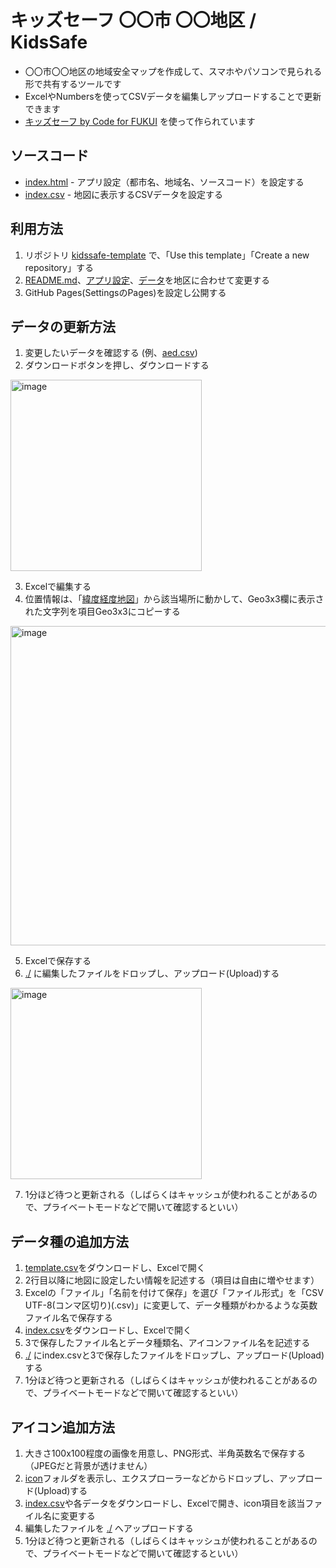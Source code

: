 # キッズセーフ 〇〇市 〇〇地区 / KidsSafe

- 〇〇市〇〇地区の地域安全マップを作成して、スマホやパソコンで見られる形で共有するツールです
- ExcelやNumbersを使ってCSVデータを編集しアップロードすることで更新できます
- [キッズセーフ by Code for FUKUI](https://github.com/code4fukui/kidssafe/) を使って作られています

## ソースコード

- [index.html](index.html) - アプリ設定（都市名、地域名、ソースコード）を設定する
- [index.csv](index.csv) - 地図に表示するCSVデータを設定する

## 利用方法

1. リポジトリ [kidssafe-template](https://github.com/code4fukui/kidssafe-template/) で、「Use this template」「Create a new repository」する
2. [README.md](README.md)、[アプリ設定](index.html)、[データ](index.csv)を地区に合わせて変更する
3. GitHub Pages(SettingsのPages)を設定し公開する

## データの更新方法

1. 変更したいデータを確認する (例、[aed.csv](aed.csv))
2. ダウンロードボタンを押し、ダウンロードする

<img width="306" alt="image" src="https://github.com/code4fukui/kidssafe-template/assets/1715217/053db2b7-1931-4b7c-b369-326523190d64">

3. Excelで編集する
4. 位置情報は、「[緯度経度地図](https://fukuno.jig.jp/app/map/latlng/#%E8%B6%8A%E5%89%8D%E5%B8%82)」から該当場所に動かして、Geo3x3欄に表示された文字列を項目Geo3x3にコピーする

<img width="511" alt="image" src="https://user-images.githubusercontent.com/1715217/219602296-2d3b72ce-581a-4ba8-8c69-edbe1b95ee76.png">

5. Excelで保存する
6. [./](./) に編集したファイルをドロップし、アップロード(Upload)する

<img width="306" alt="image" src="https://github.com/code4fukui/kidssafe-template/assets/1715217/53bdf652-f38a-47dc-8b3e-defa62f989ce">

7. 1分ほど待つと更新される（しばらくはキャッシュが使われることがあるので、プライベートモードなどで開いて確認するといい）

## データ種の追加方法

1. [template.csv](template.csv)をダウンロードし、Excelで開く
2. 2行目以降に地図に設定したい情報を記述する（項目は自由に増やせます）
3. Excelの「ファイル」「名前を付けて保存」を選び「ファイル形式」を「CSV UTF-8(コンマ区切り)(.csv)」に変更して、データ種類がわかるような英数ファイル名で保存する
4. [index.csv](index.csv)をダウンロードし、Excelで開く
5. 3で保存したファイル名とデータ種類名、アイコンファイル名を記述する
6. [./](./) にindex.csvと3で保存したファイルをドロップし、アップロード(Upload)する
7. 1分ほど待つと更新される（しばらくはキャッシュが使われることがあるので、プライベートモードなどで開いて確認するといい）

## アイコン追加方法

1. 大きさ100x100程度の画像を用意し、PNG形式、半角英数名で保存する（JPEGだと背景が透けません）
2. [icon](icon)フォルダを表示し、エクスプローラーなどからドロップし、アップロード(Upload)する
3. [index.csv](index.csv)や各データをダウンロードし、Excelで開き、icon項目を該当ファイル名に変更する
4. 編集したファイルを [./](./) へアップロードする
5. 1分ほど待つと更新される（しばらくはキャッシュが使われることがあるので、プライベートモードなどで開いて確認するといい）
